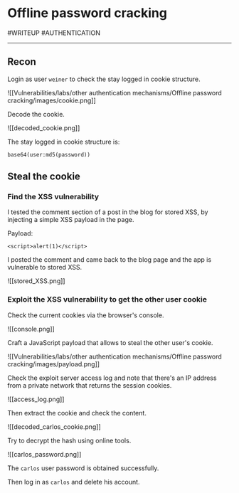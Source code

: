 # Offline password cracking
#WRITEUP 
#AUTHENTICATION 
<hr>

## Recon

Login as user `weiner` to check the stay logged in cookie structure.

![[Vulnerabilities/labs/other authentication mechanisms/Offline password cracking/images/cookie.png]]

Decode the cookie.

![[decoded_cookie.png]]

The stay logged in cookie structure is:

`base64(user:md5(password))`

## Steal the cookie

### Find the XSS vulnerability

I tested the comment section of a post in the blog for stored XSS, by injecting a simple XSS payload in the page.

Payload:

`<script>alert(1)</script>`

I posted the comment and came back to the blog page and the app is vulnerable to stored XSS.

![[stored_XSS.png]]

### Exploit the XSS vulnerability to get the other user cookie

Check the current cookies via the browser's console.

![[console.png]]

Craft a JavaScript payload that allows to steal the other user's cookie.

![[Vulnerabilities/labs/other authentication mechanisms/Offline password cracking/images/payload.png]]

Check the exploit server access log and note that there's an IP address from a private network that returns the session cookies.

![[access_log.png]]

Then extract the cookie and check the content.

![[decoded_carlos_cookie.png]]

Try to decrypt the hash using online tools.

![[carlos_password.png]]

The `carlos` user password is obtained successfully.

Then log in as `carlos` and delete his account.
